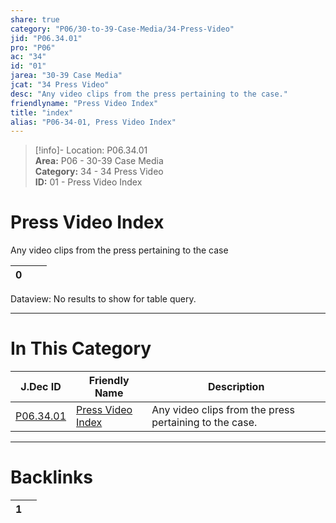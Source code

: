 ```yaml
---  
share: true  
category: "P06/30-to-39-Case-Media/34-Press-Video"  
jid: "P06.34.01"  
pro: "P06"  
ac: "34"  
id: "01"  
jarea: "30-39 Case Media"  
jcat: "34 Press Video"  
desc: "Any video clips from the press pertaining to the case."  
friendlyname: "Press Video Index"  
title: "index"  
alias: "P06-34-01, Press Video Index"  
---  
```

>[!info]- Location: P06.34.01  
>**Area:** P06 - 30-39 Case Media  
>**Category:** 34 - 34 Press Video  
>**ID:** 01 - Press Video Index  
  
# Press Video Index  
  
Any video clips from the press pertaining to the case  
  
   
<div><table class="dataview table-view-table"><thead class="table-view-thead"><tr class="table-view-tr-header"><th class="table-view-th"><span></span><span class="dataview small-text">0</span></th><th class="table-view-th"><span></span></th><th class="table-view-th"><span></span></th></tr></thead><tbody class="table-view-tbody"></tbody></table><div class="dataview dataview-error-box"><p class="dataview dataview-error-message">Dataview: No results to show for table query.</p></div></div>  
  
  
---  
# In This Category  
  
| J.Dec ID                                                                                    | Friendly Name                                                                                       | Description                                            |  
| ------------------------------------------------------------------------------------------- | --------------------------------------------------------------------------------------------------- | ------------------------------------------------------ |  
| [P06.34.01](index.md#) | [Press Video Index](index.md#) | Any video clips from the press pertaining to the case. |  
  
  
---  
# Backlinks  
<div><table class="dataview table-view-table"><thead class="table-view-thead"><tr class="table-view-tr-header"><th class="table-view-th"><span></span><span class="dataview small-text">1</span></th><th class="table-view-th"><span></span></th></tr></thead><tbody class="table-view-tbody"></tbody></table></div>